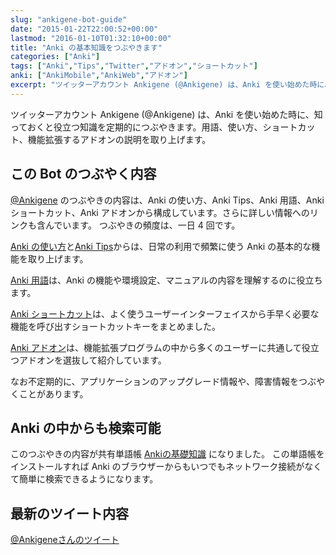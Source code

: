 ```yaml
---
slug: "ankigene-bot-guide"
date: "2015-01-22T22:00:52+00:00"
lastmod: "2016-01-10T01:32:10+00:00"
title: "Anki の基本知識をつぶやきます"
categories: ["Anki"]
tags: ["Anki","Tips","Twitter","アドオン","ショートカット"]
anki: ["AnkiMobile","AnkiWeb","アドオン"]
excerpt: "ツイッターアカウント Ankigene (@Ankigene) は、Anki を使い始めた時に、知っておくと役立つ知識を定期的につぶやきます。用語、使い方、ショートカット、機能拡張するアドオンの説明を取り上げます。"
---
```

<section id="preamble">
<p>ツイッターアカウント Ankigene (@Ankigene) は、Anki を使い始めた時に、知っておくと役立つ知識を定期的につぶやきます。用語、使い方、ショートカット、機能拡張するアドオンの説明を取り上げます。</p>
</section>
<section id="この_bot_のつぶやく内容">
  <div class="page-header">
    <h1>この Bot のつぶやく内容</h1>
  </div>
<p><a href="https://twitter.com/Ankigene">@Ankigene</a> のつぶやきの内容は、Anki の使い方、Anki Tips、Anki 用語、Anki ショートカット、Anki アドオンから構成しています。さらに詳しい情報へのリンクも含んでいます。
つぶやきの頻度は、一日 4 回です。</p>
<p><a href="/category/anki/how_to_anki2/">Anki の使い方</a>と<a href="/anki-tips/">Anki Tips</a>からは、日常の利用で頻繁に使う Anki の基本的な機能を取り上げます。</p>
<p><a href="/anki_glossary/">Anki 用語</a>は、Anki の機能や環境設定、マニュアルの内容を理解するのに役立ちます。</p>
<p><a href="/anki-shortcuts/">Anki ショートカット</a>は、よく使うユーザーインターフェイスから手早く必要な機能を呼び出すショートカットキーをまとめました。</p>
<p><a href="/anki-addons-guide/">Anki アドオン</a>は、機能拡張プログラムの中から多くのユーザーに共通して役立つアドオンを選抜して紹介しています。</p>
<p>なお不定期的に、アプリケーションのアップグレード情報や、障害情報をつぶやくことがあります。</p>
</section>
<section id="anki_の中からも検索可能">
  <div class="page-header">
    <h1>Anki の中からも検索可能</h1>
  </div>
<p>このつぶやきの内容が共有単語帳 <a href="https://ankiweb.net/shared/info/206033178">Ankiの基礎知識</a> になりました。
この単語帳をインストールすれば Anki のブラウザーからもいつでもネットワーク接続がなくて簡単に検索できるようになります。</p>
</section>
<section id="最新のツイート内容">
  <div class="page-header">
    <h1>最新のツイート内容</h1>
  </div>
<a class="twitter-timeline"  href="https://twitter.com/Ankigene" data-widget-id="558234290119380992">@Ankigeneさんのツイート</a>
<script>!function(d,s,id){var js,fjs=d.getElementsByTagName(s)[0],p=/^http:/.test(d.location)?'http':'https';if(!d.getElementById(id))d.createElement(s);js.id=id;js.src=p+"://platform.twitter.com/widgets.js";fjs.parentNode.insertBefore(js,fjs);}(document,"script","twitter-wjs");</script>
</section>


